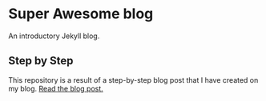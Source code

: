 # Super Awesome blog
An introductory Jekyll blog.

## Step by Step
This repository is a result of a step-by-step blog post that I have created on my blog.  [Read the blog post.](www.codingwithshaun.com/2017/06/10/blogging-with-jekyll)
